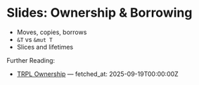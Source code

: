 # Slides: Ownership & Borrowing

- Moves, copies, borrows
- `&T` vs `&mut T`
- Slices and lifetimes

Further Reading:
- [TRPL Ownership](https://doc.rust-lang.org/book/ch04-00-understanding-ownership.html) — fetched_at: 2025-09-19T00:00:00Z
